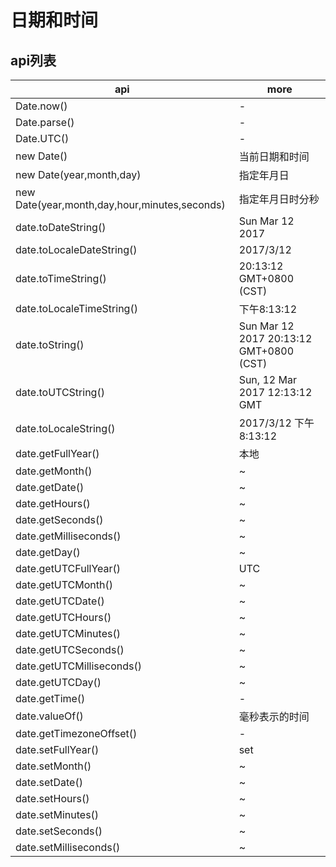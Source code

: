 # 日期和时间

## api列表

| api                                           | more                                    |
|-----------------------------------------------|-----------------------------------------|
| Date.now()                                    | -                                       |
| Date.parse()                                  | -                                       |
| Date.UTC()                                    | -                                       |
| new Date()                                    | 当前日期和时间                                 |
| new Date(year,month,day)                      | 指定年月日                                   |
| new Date(year,month,day,hour,minutes,seconds) | 指定年月日时分秒                                |
| date.toDateString()                           | Sun Mar 12 2017                         |
| date.toLocaleDateString()                     | 2017/3/12                               |
| date.toTimeString()                           | 20:13:12 GMT+0800 (CST)                 |
| date.toLocaleTimeString()                     | 下午8:13:12                               |
| date.toString()                               | Sun Mar 12 2017 20:13:12 GMT+0800 (CST) |
| date.toUTCString()                            | Sun, 12 Mar 2017 12:13:12 GMT           |
| date.toLocaleString()                         | 2017/3/12 下午8:13:12                     |
| date.getFullYear()                            | 本地                                      |
| date.getMonth()                               | ~                                       |
| date.getDate()                                | ~                                       |
| date.getHours()                               | ~                                       |
| date.getSeconds()                             | ~                                       |
| date.getMilliseconds()                        | ~                                       |
| date.getDay()                                 | ~                                       |
| date.getUTCFullYear()                         | UTC                                     |
| date.getUTCMonth()                            | ~                                       |
| date.getUTCDate()                             | ~                                       |
| date.getUTCHours()                            | ~                                       |
| date.getUTCMinutes()                          | ~                                       |
| date.getUTCSeconds()                          | ~                                       |
| date.getUTCMilliseconds()                     | ~                                       |
| date.getUTCDay()                              | ~                                       |
| date.getTime()                                | -                                       |
| date.valueOf()                                | 毫秒表示的时间                                 |
| date.getTimezoneOffset()                      | -                                       |
| date.setFullYear()                            | set                                     |
| date.setMonth()                               | ~                                       |
| date.setDate()                                | ~                                       |
| date.setHours()                               | ~                                       |
| date.setMinutes()                             | ~                                       |
| date.setSeconds()                             | ~                                       |
| date.setMilliseconds()                        | ~                                       |
